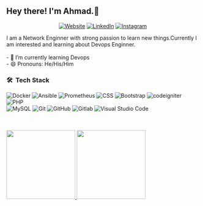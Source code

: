 <h2> Hey there! I'm Ahmad.👋</h2>
<p align="center">
<a target="_blank" href="https://www.ketikanmd.my.id/"><img alt="Website" src="https://img.shields.io/badge/Website-www.ketikanmd.my.id-blue?style=flat-square&logo=google-chrome"></a>
<a target="_blank" href="https://www.linkedin.com/in/ahmad-s-985180160/"><img alt="LinkedIn" src="https://img.shields.io/badge/LinkedIn-ahmad-blue?style=flat-square&logo=linkedin"></a>
<a target="_blank" href="https://www.instagram.com/ahmad22_97/"><img alt="Instagram" src="https://img.shields.io/badge/Instagram-ahmad22_97-blue?style=flat-square&logo=instagram"></a>
</p>
I am a Network Enginner with strong passion to learn new things.Currently I am interested and learning about Devops Enginner.
<br/>
<br/>
- 🌱 I’m currently learning Devops<br>
- 😄 Pronouns: He/His/Him
<br/>
<h3> 🛠 &nbsp;Tech Stack</h3>

  ![Docker](https://img.shields.io/badge/-Docker-333333?style=flat&logo=docker)
  ![Ansible](https://img.shields.io/badge/-Ansible-333333?style=flat&logo=ansible)
  ![Prometheus](https://img.shields.io/badge/-Prometheus-333333?style=flat&logo=prometheus)
  ![CSS](https://img.shields.io/badge/-CSS-333333?style=flat&logo=CSS3&logoColor=1572B6)
  ![Bootstrap](https://img.shields.io/badge/-Bootstrap-333333?style=flat&logo=bootstrap&logoColor=563D7C)
  ![codeigniter](https://img.shields.io/badge/-codeigniter-333333?style=flat&logo=codeigniter)
  ![PHP](https://img.shields.io/badge/-PHP-333333?style=flat&logo=php)
  <br/>
  ![MySQL](https://img.shields.io/badge/-MySQL-333333?style=flat&logo=mysql)
  ![Git](https://img.shields.io/badge/-Git-333333?style=flat&logo=git)
  ![GitHub](https://img.shields.io/badge/-GitHub-333333?style=flat&logo=github)
  ![Gitlab](https://img.shields.io/badge/-Gitlab-333333?style=flat&logo=gitlab)
  ![Visual Studio Code](https://img.shields.io/badge/-Visual%20Studio%20Code-333333?style=flat&logo=visual-studio-code&logoColor=007ACC)

<br/>
<br/>

<a href="https://github.com/onlyahmad">
  <img height="180em" src="https://github-readme-stats.vercel.app/api?username=onlyahmad&theme=dark&show_icons=true" />
  <img height="180em" src="https://github-readme-stats.vercel.app/api/top-langs/?username=onlyahmad&theme=dark&layout=compact" />
</a>
